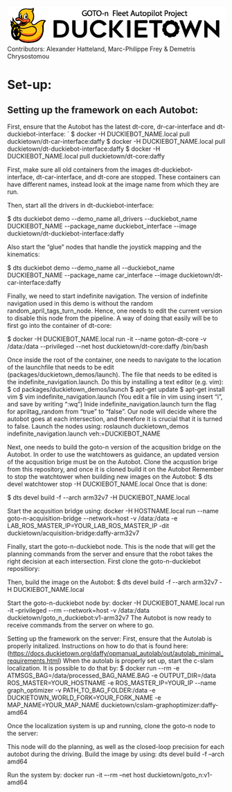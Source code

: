 ![alt text](https://github.com/duckietown-ethz/proj-goto-n/blob/master/header.png)
Contributors: Alexander Hatteland, Marc-Philippe Frey & Demetris Chrysostomou

# Set-up: #
## Setting up the framework on each Autobot: ##
First, ensure that the Autobot has the latest dt-core, dr-car-interface and dt-duckiebot-interface:
´
$ docker -H DUCKIEBOT_NAME.local pull duckietown/dt-car-interface:daffy
$ docker -H DUCKIEBOT_NAME.local pull duckietown/dt-duckiebot-interface:daffy
$ docker -H DUCKIEBOT_NAME.local pull duckietown/dt-core:daffy

First, make sure all old containers from the images dt-duckiebot-interface, dt-car-interface, and dt-core are stopped. These containers can have different names, instead look at the image name from which they are run.

Then, start all the drivers in dt-duckiebot-interface:

$ dts duckiebot demo --demo_name all_drivers --duckiebot_name DUCKIEBOT_NAME --package_name duckiebot_interface --image duckietown/dt-duckiebot-interface:daffy



Also start the “glue” nodes that handle the joystick mapping and the kinematics:

$ dts duckiebot demo --demo_name all --duckiebot_name DUCKIEBOT_NAME --package_name car_interface --image duckietown/dt-car-interface:daffy


Finally, we need to start indefinite navigation. The version of indefinite navigation used in this demo is without the random random_april_tags_turn_node. Hence, one needs to edit the current version to disable this node from the pipeline. A way of doing that easily will be to first go into the container of dt-core:

$ docker -H DUCKIEBOT_NAME.local run -it --name goton-dt-core -v /data:/data --privileged --net host duckietown/dt-core:daffy /bin/bash

Once inside the root of the container, one needs to navigate to the location of the launchfile that needs to be edit (packages/duckietown_demos/launch). The file that needs to be edited is the indefinite_navigation.launch. Do this by installing a text editor (e.g. vim):
$ cd packages/duckietown_demos/launch
$ apt-get update
$ apt-get install vim
$ vim indefinite_navigation.launch
(You edit a file in vim using insert “i”, and save by writing “:wq”)
Inide indefinite_navigation.launch turn the flag for apriltag_random from “true” to “false”.  Our node will decide where the autobot goes at each intersection, and therefore it is crucial that it is turned to false.
Launch the nodes using:
roslaunch duckietown_demos indefinite_navigation.launch veh:=DUCKIEBOT_NAME

Next, one needs to build the goto-n version of the acqusition bridge on the Autobot. In order to use the watchtowers as guidance, an updated version of the acqusition brige must be on the Autobot. Clone the acqustion brige from this repository, and once it is cloned build it on the Autobot
Remember to stop the watchtower when building new images on the Autobot:
$ dts devel watchtower stop -H DUCKIEBOT_NAME.local
Once that is done:

$ dts devel build -f --arch arm32v7 -H DUCKIEBOT_NAME.local

Start the acqusition bridge using:
docker -H HOSTNAME.local run --name goto-n-acquisition-bridge --network=host -v /data:/data -e LAB_ROS_MASTER_IP=YOUR_LAB_ROS_MASTER_IP -dit duckietown/acquisition-bridge:daffy-arm32v7

Finally, start the goto-n-duckiebot node. This is the node that will get the planning commands from the server and ensure that the robot takes the right decision at each intersection. First clone the goto-n-duckiebot repositiory:

Then, build the image on the Autobot:
$ dts devel build -f --arch arm32v7 -H DUCKIEBOT_NAME.local

Start the goto-n-duckiebot node by:
docker -H DUCKIEBOT_NAME.local run -it –privileged --rm --network=host -v /data:/data duckietown/goto_n_duckiebot:v1-arm32v7
The Autobot is now ready to receive commands from the server on where to go.

Setting up the framework on the server:
First, ensure that the Autolab is properly initalized. Instructions on how to do that is found here: (https://docs.duckietown.org/daffy/opmanual_autolab/out/autolab_minimal_requirements.html)
When the autolab is properly set up, start the c-slam localization. It is possible to do that by:
$ docker run --rm -e ATMSGS_BAG=/data/processed_BAG_NAME.BAG -e OUTPUT_DIR=/data ROS_MASTER=YOUR_HOSTNAME -e ROS_MASTER_IP=YOUR_IP --name graph_optimizer -v PATH_TO_BAG_FOLDER:/data -e DUCKIETOWN_WORLD_FORK=YOUR_FORK_NAME -e MAP_NAME=YOUR_MAP_NAME duckietown/cslam-graphoptimizer:daffy-amd64

Once the localization system is up and running, clone the goto-n node to the server:

This node will do the planning, as well as the closed-loop precision for each autobot during the driving. 
Build the image by using:
dts devel build -f –arch amd64

Run the system by:
docker run -it –-rm –net host duckietown/goto_n:v1-amd64


